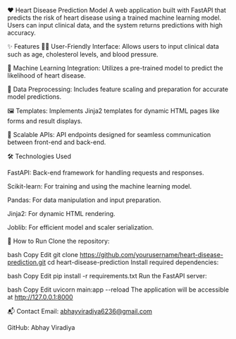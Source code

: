 ❤️ Heart Disease Prediction Model
A web application built with FastAPI that predicts the risk of heart disease using a trained machine learning model. Users can input clinical data, and the system returns predictions with high accuracy.​

✨ Features
🧑‍⚕️ User-Friendly Interface: Allows users to input clinical data such as age, cholesterol levels, and blood pressure.

🤖 Machine Learning Integration: Utilizes a pre-trained model to predict the likelihood of heart disease.

🔄 Data Preprocessing: Includes feature scaling and preparation for accurate model predictions.

🖼️ Templates: Implements Jinja2 templates for dynamic HTML pages like forms and result displays.

🔌 Scalable APIs: API endpoints designed for seamless communication between front-end and back-end.​

🛠️ Technologies Used
​

FastAPI: Back-end framework for handling requests and responses.

Scikit-learn: For training and using the machine learning model.

Pandas: For data manipulation and input preparation.

Jinja2: For dynamic HTML rendering.

Joblib: For efficient model and scaler serialization.​

🚀 How to Run
Clone the repository:

bash
Copy
Edit
git clone https://github.com/yourusername/heart-disease-prediction.git
cd heart-disease-prediction
Install required dependencies:

bash
Copy
Edit
pip install -r requirements.txt
Run the FastAPI server:

bash
Copy
Edit
uvicorn main:app --reload
The application will be accessible at http://127.0.0.1:8000

📬 Contact
Email: abhayviradiya6236@gmail.com

GitHub: Abhay Viradiya
